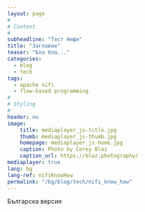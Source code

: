 ```yaml
---
layout: page
#
# Content
#
subheadline: "Тест Нифи"
title: "Заглавие"
teaser: "Бла бла..."
categories:
  - blog
  - tech
tags:
  - apache nifi
  - flow-based programming
#
# Styling
#
header: no
image:
    title: mediaplayer_js-title.jpg
    thumb: mediaplayer_js-thumb.jpg
    homepage: mediaplayer_js-home.jpg
    caption: Photo by Corey Blaz
    caption_url: https://blaz.photography/
mediaplayer: true
lang: bg
lang-ref: nifiKnowHow
permalink: "/bg/blog/tech/nifi_know_how"
---
```

Българска версия
